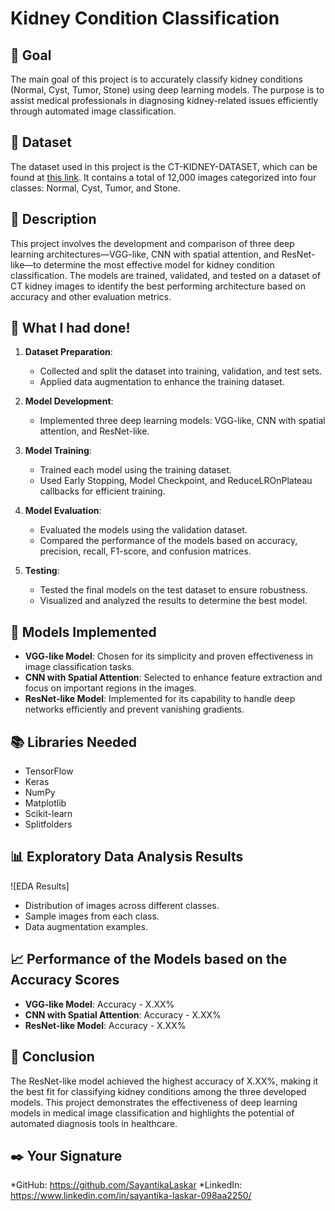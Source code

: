 # Kidney Condition Classification

## 🎯 Goal
The main goal of this project is to accurately classify kidney conditions (Normal, Cyst, Tumor, Stone) using deep learning models. The purpose is to assist medical professionals in diagnosing kidney-related issues efficiently through automated image classification.

## 🧵 Dataset
The dataset used in this project is the CT-KIDNEY-DATASET, which can be found at [this link](https://www.kaggle.com/datasets/nazmul0087/ct-kidney-dataset-normal-cyst-tumor-and-stone). It contains a total of 12,000 images categorized into four classes: Normal, Cyst, Tumor, and Stone.

## 🧾 Description
This project involves the development and comparison of three deep learning architectures—VGG-like, CNN with spatial attention, and ResNet-like—to determine the most effective model for kidney condition classification. The models are trained, validated, and tested on a dataset of CT kidney images to identify the best performing architecture based on accuracy and other evaluation metrics.

## 🧮 What I had done!
1. **Dataset Preparation**:
    - Collected and split the dataset into training, validation, and test sets.
    - Applied data augmentation to enhance the training dataset.
    
2. **Model Development**:
    - Implemented three deep learning models: VGG-like, CNN with spatial attention, and ResNet-like.
    
3. **Model Training**:
    - Trained each model using the training dataset.
    - Used Early Stopping, Model Checkpoint, and ReduceLROnPlateau callbacks for efficient training.
    
4. **Model Evaluation**:
    - Evaluated the models using the validation dataset.
    - Compared the performance of the models based on accuracy, precision, recall, F1-score, and confusion matrices.
    
5. **Testing**:
    - Tested the final models on the test dataset to ensure robustness.
    - Visualized and analyzed the results to determine the best model.

## 🚀 Models Implemented
- **VGG-like Model**: Chosen for its simplicity and proven effectiveness in image classification tasks.
- **CNN with Spatial Attention**: Selected to enhance feature extraction and focus on important regions in the images.
- **ResNet-like Model**: Implemented for its capability to handle deep networks efficiently and prevent vanishing gradients.

## 📚 Libraries Needed
- TensorFlow
- Keras
- NumPy
- Matplotlib
- Scikit-learn
- Splitfolders

## 📊 Exploratory Data Analysis Results
![EDA Results]
- Distribution of images across different classes.
- Sample images from each class.
- Data augmentation examples.

## 📈 Performance of the Models based on the Accuracy Scores
- **VGG-like Model**: Accuracy - X.XX%
- **CNN with Spatial Attention**: Accuracy - X.XX%
- **ResNet-like Model**: Accuracy - X.XX%

## 📢 Conclusion
The ResNet-like model achieved the highest accuracy of X.XX%, making it the best fit for classifying kidney conditions among the three developed models. This project demonstrates the effectiveness of deep learning models in medical image classification and highlights the potential of automated diagnosis tools in healthcare.

## ✒️ Your Signature
*GitHub: https://github.com/SayantikaLaskar 
*LinkedIn: https://www.linkedin.com/in/sayantika-laskar-098aa2250/

